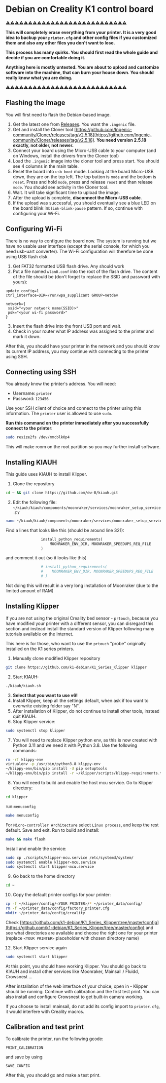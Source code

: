 # Debian on Creality K1 control board

⚠️⚠️⚠️⚠️⚠️⚠️⚠️⚠️⚠️⚠️⚠️⚠️⚠️⚠️⚠️⚠️⚠️⚠️⚠️⚠️⚠️⚠️⚠️⚠️⚠️⚠️⚠️

**This will completely erase everything from your printer. It is a very good idea to backup your `printer.cfg` and other config files if you customized them and also any other files you don't want to lose.**

**This process has many quirks. You should first read the whole guide and decide if you are comfortable doing it.**

**Anything here is mostly untested. You are about to upload and customize software into the machine, that can burn your house down. You should really know what you are doing.**

⚠️⚠️⚠️⚠️⚠️⚠️⚠️⚠️⚠️⚠️⚠️⚠️⚠️⚠️⚠️⚠️⚠️⚠️⚠️⚠️⚠️⚠️⚠️⚠️⚠️⚠️⚠️

## Flashing the image

You will first need to flash the Debian-based image. 

1. Get the latest one from [Releases](https://github.com/k1-debian/images/releases). You want the `.ingenic` file.
2. Get and install the Cloner tool [https://github.com/Ingenic-community/Cloner/releases/tag/v2.5.18](https://github.com/Ingenic-community/Cloner/releases/tag/v2.5.18). **You need version 2.5.18 exactly, not older, not newer.**
3. Connect your board using the Micro-USB cable to your computer (and on Windows, install the drivers from the Cloner tool)
4. Load the `.ingenic` image into the cloner tool and press start. You should see 4 columns in the main table.
5. Reset the board into `usb boot` mode. Looking at the board Micro-USB down, they are on the top left. The top button is `mode` and the bottom is `reset`. Press and hold `mode`, press and release `reset` and than release `mode`. You should see activity in the Cloner tool.
6. Wait. It will take significant time to upload the image.
7. After the upload is complete, **disconnect the Micro-USB cable**.
8. If the upload was successful, you should eventually see a blue LED on the board blink in`blink-blink-pause` pattern. If so, continue with configuring your Wi-Fi.

## Configuring Wi-Fi

There is no way to configure the board now. The system is running but we have no usable user interface (except the serial console, for which you need usb-uart converter). The Wi-Fi configuration will therefore be done using USB flash disk.

1. Get FAT32 formatted USB flash drive. Any should work
2. Put a file named `wlan0.conf` into the root of the flash drive. The content of the file should be (don't forget to replace the SSID and password with yours):

```
update_config=1
ctrl_interface=DIR=/run/wpa_supplicant GROUP=netdev

network={
 ssid="<your network name(SSID)>"
 psk="<your wi-fi password>"
}
```

3. Insert the flash drive into the front USB port and wait.
4. Check in your router what IP address was assigned to the printer and mark it down.

After this, you should have your printer in the network and you should know its current IP address, you may continue with connecting to the printer using SSH.

## Connecting using SSH

You already know the printer's address. You will need:

* Username: `printer`
* Password: `123456`

Use your SSH client of choice and connect to the printer using this information. The `printer` user is allowed to use `sudo`.

**Run this command on the printer immediately after you successfully connect to the printer:**
```bash
sudo resize2fs /dev/mmcblk0p4
```

This will make room on the root partition so you may further install software.

## Installing KIAUH

This guide uses KIAUH to install Klipper.

1. Clone the repository
```bash
cd ~ && git clone https://github.com/dw-0/kiauh.git
```
2. Edit the following file: `~/kiauh/kiauh/components/moonraker/services/moonraker_setup_service.py`
```bash
nano ~/kiauh/kiauh/components/moonraker/services/moonraker_setup_service.py
```
Find a lines that looks like this (should be around line 321):
```python
                install_python_requirements(
                    MOONRAKER_ENV_DIR, MOONRAKER_SPEEDUPS_REQ_FILE
                )
```
and comment it out (so it looks like this)
```python
                # install_python_requirements(
                #    MOONRAKER_ENV_DIR, MOONRAKER_SPEEDUPS_REQ_FILE
                # )
```
Not doing this will result in a very long installation of Moonraker (due to the limited amount of RAM)

## Installing Klipper

If you are not using the original Creality bed sensor - `prtouch`, because you have modified your printer with a different sensor, you can disregard this section and instead install the standard version of Klipper following many tutorials available on the Internet.

This here is for those, who want to use the `prtouch` "probe" originally installed on the K1 series printers.

1. Manually clone modified Klipper repository
```bash
git clone https://github.com/k1-debian/K1_Series_Klipper klipper
```
2. Start KIAUH:
```bash
./kiauh/kiauh.sh
```
3. **Select that you want to use v6!**
4. Install Klipper, keep all the settings default, when ask if tou want to overwrite existing folder say "N".
5. After installation of Klipper, do not continue to install other tools, instead quit KIAUH.
6. Stop Klipper service:
```bash
sudo systemctl stop klipper
```
7. You will need to replace Klipper python env, as this is now created with Python 3.11 and we need it with Python 3.8. Use the following commands:
```bash
rm -rf klippy-env
virtualenv -p /usr/bin/python3.8 klippy-env
~/klippy-env/bin/pip install -U pip setuptools
~/klippy-env/bin/pip install -r ~/klipper/scripts/klippy-requirements.txt
```
8. You will need to build and enable the host mcu service.
Go to Klipper directory:
```bash
cd klipper
```
run `menuconfig`
```bash
make menuconfig
```
For `Micro-controller Architecture` select `Linux process`, and keep the rest default. Save and exit.
Run to build and install:
```bash
make && make flash
```
Install and enable the service:
```bash
sudo cp ./scripts/klipper-mcu.service /etc/systemd/system/
sudo systemctl enable klipper-mcu.service
sudo systemctl start klipper-mcu.service
```
9. Go back to the home directory
```bash
cd ~
```
10. Copy the default printer configs for your printer:
```bash
cp -f ~/klipper/config/<YOUR PRINTER>/* ~/printer_data/config/
rm -f ~/printer_data/config/factory_printer.cfg
mkdir ~/printer_data/config/creality
```

Check [https://github.com/k1-debian/K1_Series_Klipper/tree/master/config](https://github.com/k1-debian/K1_Series_Klipper/tree/master/config) and see what directories are available and choose the right one for your printer (replace `<YOUR PRINTER>` placeholder with chosen directory name)


12. Start Klipper service again
```bash
sudo systemctl start klipper
```

At this point, you should have working Klipper. You should go back to KIAUH and install other services like Moonraker, Mainsail / Fluidd, Crowsnest ...

After installation of the web interface of your choice, open in - Klipper should be running. Continue with calibration and the first test print. You can also install and configure Crowsnest to get built-in camera working.

If you choose to install mainsail, do not add its config import to `printer.cfg`, it would interfere with Creality macros.

## Calibration and test print

To calibrate the printer, run the following gcode:
```
PRINT_CALIBRATION
```
and save by using
```
SAVE_CONFIG
```

After this, you should go and make a test print.